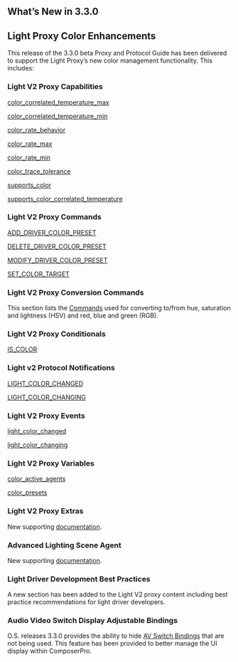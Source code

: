 ## What’s New in 3.3.0

## Light Proxy Color Enhancements
This release of the 3.3.0 beta Proxy and Protocol Guide has been delivered to support the Light Proxy’s new color management functionality. This includes:

### Light V2 Proxy Capabilities
[color\_correlated\_temperature\_max][1]

[color\_correlated\_temperature\_min][2]

[color\_rate\_behavior][3]

[color\_rate\_max][4]

[color\_rate\_min][5]

[color\_trace\_tolerance][6]

[supports\_color][7]

[supports\_color\_correlated\_temperature][8]


### Light V2 Proxy Commands
[ADD\_DRIVER\_COLOR\_PRESET][9]

[DELETE\_DRIVER\_COLOR\_PRESET][10]

[MODIFY\_DRIVER\_COLOR\_PRESET][11]

[SET\_COLOR\_TARGET][12]


### Light V2 Proxy Conversion Commands

This section lists the [Commands][13] used for converting to/from hue, saturation and lightness (HSV) and red, blue and green (RGB).


### Light V2 Proxy Conditionals
[IS\_COLOR][14]

### Light v2 Protocol Notifications
[LIGHT\_COLOR\_CHANGED][15]

[LIGHT\_COLOR\_CHANGING][16]


### Light V2 Proxy Events
[light\_color\_changed][17]

[light\_color\_changing][18]


### Light V2 Proxy Variables
[color\_active\_agents][19]

[color\_presets][20]


### Light V2 Proxy Extras

New supporting [documentation][21].


### Advanced Lighting Scene Agent 
 
New supporting [documentation][22].

### Light Driver Development Best Practices
A new section has been added to the Light V2 proxy content including best practice recommendations for light driver developers.

### Audio Video Switch Display Adjustable Bindings

O.S. releases 3.3.0 provides the ability to hide [AV Switch Bindings][23] that are not being used. This feature has been provided to better manage the UI display within ComposerPro.



[1]:	https://control4.github.io/docs-driverworks-proxy-protocol-3.3.0-beta/#color_correlated_temperature_max
[2]:	https://control4.github.io/docs-driverworks-proxy-protocol-3.3.0-beta/#color_correlated_temperature_min
[3]:	https://control4.github.io/docs-driverworks-proxy-protocol-3.3.0-beta/#color_rate_behavior
[4]:	https://control4.github.io/docs-driverworks-proxy-protocol-3.3.0-beta/#color_rate_max
[5]:	https://control4.github.io/docs-driverworks-proxy-protocol-3.3.0-beta/#click_rate_min
[6]:	https://control4.github.io/docs-driverworks-proxy-protocol-3.3.0-beta/#color_trace_tolerance
[7]:	https://control4.github.io/docs-driverworks-proxy-protocol-3.3.0-beta/#supports_color
[8]:	https://control4.github.io/docs-driverworks-proxy-protocol-3.3.0-beta/#supports_color_correlated_temperature
[9]:	https://control4.github.io/docs-driverworks-proxy-protocol-3.3.0-beta/#add_driver_color_preset
[10]:	https://control4.github.io/docs-driverworks-proxy-protocol-3.3.0-beta/#delete_driver_color_preset
[11]:	https://control4.github.io/docs-driverworks-proxy-protocol-3.3.0-beta/#modify_driver_color_preset
[12]:	https://control4.github.io/docs-driverworks-proxy-protocol-3.3.0-beta/#set_color_target
[13]:	https://control4.github.io/docs-driverworks-proxy-protocol-3.3.0-beta/#light-v2-conversion-commands
[14]:	https://control4.github.io/docs-driverworks-proxy-protocol-3.3.0-beta/#light-v2-conditionals
[15]:	https://control4.github.io/docs-driverworks-proxy-protocol-3.3.0-beta/#light-color-changed
[16]:	https://control4.github.io/docs-driverworks-proxy-protocol-3.3.0-beta/#light-color-changing
[17]:	https://control4.github.io/docs-driverworks-proxy-protocol-3.3.0-beta/#light-v2-events
[18]:	https://control4.github.io/docs-driverworks-proxy-protocol-3.3.0-beta/#light-v2-events
[19]:	https://control4.github.io/docs-driverworks-proxy-protocol-3.3.0-beta/#light-v2-variables
[20]:	https://control4.github.io/docs-driverworks-proxy-protocol-3.3.0-beta/#light-v2-variables
[21]:	https://control4.github.io/docs-driverworks-proxy-protocol-3.3.0-beta/#light-v2-extras-interface-library
[22]:	https://control4.github.io/docs-driverworks-proxy-protocol-3.3.0-beta/#capabilities
[23]:	https://control4.github.io/docs-driverworks-proxy-protocol-3.3.0-beta/#display-adjustable-av-switch-bindings
